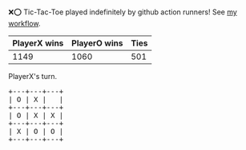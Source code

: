 :x::o: Tic-Tac-Toe played indefinitely by github action runners! See [my workflow](.github/workflows/play.yaml).

|PlayerX wins|PlayerO wins|Ties|
|-|-|-|
|1149|1060|501|

PlayerX's turn.

<pre>
+---+---+---+
| O | X |   |
+---+---+---+
| O | X | X |
+---+---+---+
| X | O | O |
+---+---+---+
</pre>